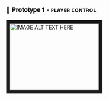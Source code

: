 <h3 align="left"> 🚗 𝐏𝐫𝐨𝐭𝐨𝐭𝐲𝐩𝐞 𝟏 - ᴘʟᴀʏᴇʀ ᴄᴏɴᴛʀᴏʟ </h3> 
<a href="http://www.youtube.com/watch?feature=player_embedded&v=LSTHHiwCHV4
" target="_blank"><img src="http://img.youtube.com/vi/LSTHHiwCHV4/0.jpg" 
alt="IMAGE ALT TEXT HERE" width="240" height="180" border="10" /></a>
